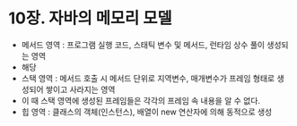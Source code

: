 # 10장. 자바의 메모리 모델

- 메서드 영역 : 프로그램 실행 코드, 스태틱 변수 및 메서드, 런타임 상수 풀이 생성되는 영역
- 해당
- 스택 영역 : 메서드 호출 시 메서드 단위로 지역변수, 매개변수가 프레임 형태로 생성되어 쌓이고 사라지는 영역
- 이 때 스택 영역에 생성된 프레임들은 각각의 프레임 속 내용을 알 수 없다.
- 힙 영역 : 클래스의 객체(인스턴스), 배열이 new 연산자에 의해 동적으로 생성
